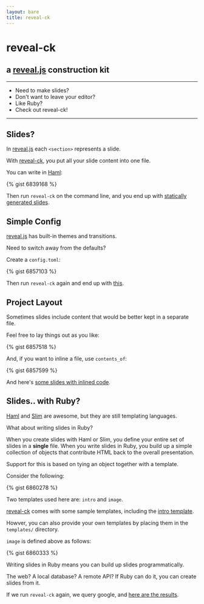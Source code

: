 ```yaml
---
layout: bare
title: reveal-ck
---
```


# reveal-ck
## a [reveal.js][reveal-js] construction kit

* * *

* Need to make slides?
* Don't want to leave your editor?
* Like Ruby?
* Check out reveal-ck!

* * *

## Slides?

In [reveal.js][reveal-js] each `<section>` represents a slide.

With [reveal-ck][reveal-ck], you put all your slide content into one
file.

You can write in [Haml][haml]:

{% gist 6839168 %}

Then run `reveal-ck` on the command line, and you end up with
[statically generated slides][basic-slides].

## Simple Config

[reveal.js][reveal-js] has built-in themes and transitions.

Need to switch away from the defaults?

Create a `config.toml`:

{% gist 6857103 %}

Then run `reveal-ck` again and end up with
[this][basic-configured-slides].

## Project Layout

Sometimes slides include content that would be better kept in a
separate file.

Feel free to lay things out as you like:

{% gist 6857518 %}

And, if you want to inline a file, use `contents_of`:

{% gist 6857599 %}

And here's [some slides with inlined code][inline-slides].

## Slides.. with Ruby?

[Haml][haml] and [Slim][slim] are awesome, but they are still
templating languages.

What about writing slides in Ruby?

When you create slides with Haml or Slim, you define your entire set
of slides in a __single__ file. When you write slides in Ruby, you
build up a simple collection of objects that contribute HTML back to
the overall presentation.

Support for this is based on tying an object together with a template.

Consider the following:

{% gist 6860278 %}

Two templates used here are: `intro` and `image`.

[reveal-ck][reveal-ck] comes with some sample templates, including the
[intro template][reveal-ck-intro-template].

Howver, you can also provide your own templates by placing them in the
`templates/` directory.

`image` is defined above as follows:

{% gist 6860333 %}

Writing slides in Ruby means you can build up slides
programmatically.

The web? A local database? A remote API? If Ruby can do it, you can
create slides from it.

If we run `reveal-ck` again, we query google, and
[here are the results][google-slides].

[basic-configured-slides]: http://jedcn.github.io/reveal-ck-example/basic-configured-slides
[basic-slides]: http://jedcn.github.io/reveal-ck-example/basic-slides
[google-slides]: http://jedcn.github.io/reveal-ck-example/google-slides
[haml]: http://haml.info/
[inline-slides]: http://jedcn.github.io/reveal-ck-example/inline-slides
[reveal-ck-getting-started]: https://github.com/jedcn/reveal-ck/blob/master/doc/getting_started.md
[reveal-ck-intro-template]: https://github.com/jedcn/reveal-ck/blob/master/templates/intro.slim
[reveal-ck]: https://github.com/jedcn/reveal-ck
[reveal-js]: http://lab.hakim.se/reveal-js/#/
[slim]: http://slim-lang.com/
